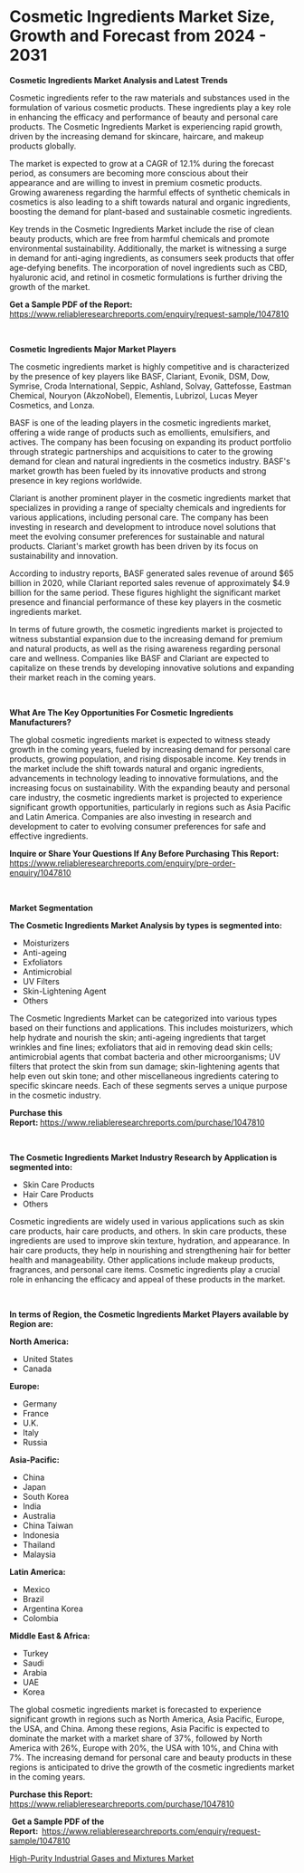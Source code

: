 <p><h1>Cosmetic Ingredients Market Size, Growth and Forecast from 2024 - 2031</h1></p><p><strong>Cosmetic Ingredients Market Analysis and Latest Trends</strong></p>
<p><p>Cosmetic ingredients refer to the raw materials and substances used in the formulation of various cosmetic products. These ingredients play a key role in enhancing the efficacy and performance of beauty and personal care products. The Cosmetic Ingredients Market is experiencing rapid growth, driven by the increasing demand for skincare, haircare, and makeup products globally.</p><p>The market is expected to grow at a CAGR of 12.1% during the forecast period, as consumers are becoming more conscious about their appearance and are willing to invest in premium cosmetic products. Growing awareness regarding the harmful effects of synthetic chemicals in cosmetics is also leading to a shift towards natural and organic ingredients, boosting the demand for plant-based and sustainable cosmetic ingredients.</p><p>Key trends in the Cosmetic Ingredients Market include the rise of clean beauty products, which are free from harmful chemicals and promote environmental sustainability. Additionally, the market is witnessing a surge in demand for anti-aging ingredients, as consumers seek products that offer age-defying benefits. The incorporation of novel ingredients such as CBD, hyaluronic acid, and retinol in cosmetic formulations is further driving the growth of the market.</p></p>
<p><strong>Get a Sample PDF of the Report:&nbsp;</strong> <a href="https://www.reliableresearchreports.com/enquiry/request-sample/1047810">https://www.reliableresearchreports.com/enquiry/request-sample/1047810</a></p>
<p>&nbsp;</p>
<p><strong>Cosmetic Ingredients Major Market Players</strong></p>
<p><p>The cosmetic ingredients market is highly competitive and is characterized by the presence of key players like BASF, Clariant, Evonik, DSM, Dow, Symrise, Croda International, Seppic, Ashland, Solvay, Gattefosse, Eastman Chemical, Nouryon (AkzoNobel), Elementis, Lubrizol, Lucas Meyer Cosmetics, and Lonza.</p><p>BASF is one of the leading players in the cosmetic ingredients market, offering a wide range of products such as emollients, emulsifiers, and actives. The company has been focusing on expanding its product portfolio through strategic partnerships and acquisitions to cater to the growing demand for clean and natural ingredients in the cosmetics industry. BASF's market growth has been fueled by its innovative products and strong presence in key regions worldwide.</p><p>Clariant is another prominent player in the cosmetic ingredients market that specializes in providing a range of specialty chemicals and ingredients for various applications, including personal care. The company has been investing in research and development to introduce novel solutions that meet the evolving consumer preferences for sustainable and natural products. Clariant's market growth has been driven by its focus on sustainability and innovation.</p><p>According to industry reports, BASF generated sales revenue of around $65 billion in 2020, while Clariant reported sales revenue of approximately $4.9 billion for the same period. These figures highlight the significant market presence and financial performance of these key players in the cosmetic ingredients market.</p><p>In terms of future growth, the cosmetic ingredients market is projected to witness substantial expansion due to the increasing demand for premium and natural products, as well as the rising awareness regarding personal care and wellness. Companies like BASF and Clariant are expected to capitalize on these trends by developing innovative solutions and expanding their market reach in the coming years.</p></p>
<p>&nbsp;</p>
<p><strong>What Are The Key Opportunities For Cosmetic Ingredients Manufacturers?</strong></p>
<p><p>The global cosmetic ingredients market is expected to witness steady growth in the coming years, fueled by increasing demand for personal care products, growing population, and rising disposable income. Key trends in the market include the shift towards natural and organic ingredients, advancements in technology leading to innovative formulations, and the increasing focus on sustainability. With the expanding beauty and personal care industry, the cosmetic ingredients market is projected to experience significant growth opportunities, particularly in regions such as Asia Pacific and Latin America. Companies are also investing in research and development to cater to evolving consumer preferences for safe and effective ingredients.</p></p>
<p><strong>Inquire or Share Your Questions If Any Before Purchasing This Report:</strong> <a href="https://www.reliableresearchreports.com/enquiry/pre-order-enquiry/1047810">https://www.reliableresearchreports.com/enquiry/pre-order-enquiry/1047810</a></p>
<p>&nbsp;</p>
<p><strong>Market Segmentation</strong></p>
<p><strong>The Cosmetic Ingredients Market Analysis by types is segmented into:</strong></p>
<p><ul><li>Moisturizers</li><li>Anti-ageing</li><li>Exfoliators</li><li>Antimicrobial</li><li>UV Filters</li><li>Skin-Lightening Agent</li><li>Others</li></ul></p>
<p><p>The Cosmetic Ingredients Market can be categorized into various types based on their functions and applications. This includes moisturizers, which help hydrate and nourish the skin; anti-ageing ingredients that target wrinkles and fine lines; exfoliators that aid in removing dead skin cells; antimicrobial agents that combat bacteria and other microorganisms; UV filters that protect the skin from sun damage; skin-lightening agents that help even out skin tone; and other miscellaneous ingredients catering to specific skincare needs. Each of these segments serves a unique purpose in the cosmetic industry.</p></p>
<p><strong>Purchase this Report:&nbsp;</strong><a href="https://www.reliableresearchreports.com/purchase/1047810">https://www.reliableresearchreports.com/purchase/1047810</a></p>
<p>&nbsp;</p>
<p><strong>The Cosmetic Ingredients Market Industry Research by Application is segmented into:</strong></p>
<p><ul><li>Skin Care Products</li><li>Hair Care Products</li><li>Others</li></ul></p>
<p><p>Cosmetic ingredients are widely used in various applications such as skin care products, hair care products, and others. In skin care products, these ingredients are used to improve skin texture, hydration, and appearance. In hair care products, they help in nourishing and strengthening hair for better health and manageability. Other applications include makeup products, fragrances, and personal care items. Cosmetic ingredients play a crucial role in enhancing the efficacy and appeal of these products in the market.</p></p>
<p>&nbsp;</p>
<p><strong>In terms of Region, the Cosmetic Ingredients Market Players available by Region are:</strong></p>
<p>
    <p> <strong> North America: </strong>
        <ul>
            <li>United States</li>
            <li>Canada</li>
        </ul>
        </p> 
    <p> <strong> Europe: </strong>
        <ul>
            <li>Germany</li>
            <li>France</li>
            <li>U.K.</li>
            <li>Italy</li>
            <li>Russia</li>
        </ul>
        </p> 
    <p> <strong> Asia-Pacific: </strong>
        <ul>
            <li>China</li>
            <li>Japan</li>
            <li>South Korea</li>
            <li>India</li>
            <li>Australia</li>
            <li>China Taiwan</li>
            <li>Indonesia</li>
            <li>Thailand</li>
            <li>Malaysia</li>
        </ul>
        </p> 
    <p> <strong> Latin America: </strong>
        <ul>
            <li>Mexico</li>
            <li>Brazil</li>
            <li>Argentina Korea</li>
            <li>Colombia</li>
        </ul>
        </p> 
    <p> <strong> Middle East & Africa: </strong>
        <ul>
            <li>Turkey</li>
            <li>Saudi</li>
            <li>Arabia</li>
            <li>UAE</li>
            <li>Korea</li>
        </ul>
    </p>
    </p>
<p><p>The global cosmetic ingredients market is forecasted to experience significant growth in regions such as North America, Asia Pacific, Europe, the USA, and China. Among these regions, Asia Pacific is expected to dominate the market with a market share of 37%, followed by North America with 26%, Europe with 20%, the USA with 10%, and China with 7%. The increasing demand for personal care and beauty products in these regions is anticipated to drive the growth of the cosmetic ingredients market in the coming years.</p></p>
<p><strong>Purchase this Report: </strong><a href="https://www.reliableresearchreports.com/purchase/1047810">https://www.reliableresearchreports.com/purchase/1047810</a></p>
<p>&nbsp;<strong>Get a Sample PDF of the Report:&nbsp;&nbsp;</strong><a href="https://www.reliableresearchreports.com/enquiry/request-sample/1047810">https://www.reliableresearchreports.com/enquiry/request-sample/1047810</a></p>
<p><strong></strong></p>
<p><p><a href="https://simplistic-meeting-7ee.notion.site/High-Purity-Industrial-Gases-and-Mixtures-Market-Research-Report-Provides-Critical-Insights-that-can-7ad5773266444adb89c0f5a983879246">High-Purity Industrial Gases and Mixtures Market</a></p></p>